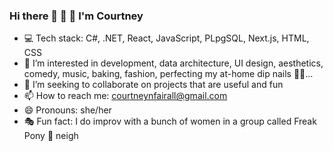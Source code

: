 ### Hi there 👋 🦄 🍦 I'm Courtney

- 💻 Tech stack: C#, .NET, React, JavaScript, PLpgSQL, Next.js, HTML, CSS
- 👀 I’m interested in development, data architecture, UI design, aesthetics, comedy, music, baking, fashion, perfecting my at-home dip nails 💅🏻...
- 👯 I’m seeking to collaborate on projects that are useful and fun
- 📫 How to reach me: courtneynfairall@gmail.com
- 😄 Pronouns: she/her
- 🎭 Fun fact: I do improv with a bunch of women in a group called Freak Pony 🦄 neigh
